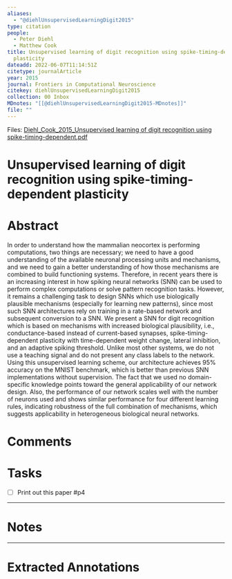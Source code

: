 ```yaml
---
aliases:
  - "@diehlUnsupervisedLearningDigit2015"
type: citation
people:
  - Peter Diehl
  - Matthew Cook
title: Unsupervised learning of digit recognition using spike-timing-dependent
  plasticity
dateadd: 2022-06-07T11:14:51Z
citetype: journalArticle
year: 2015
journal: Frontiers in Computational Neuroscience
citekey: diehlUnsupervisedLearningDigit2015
collection: 00 Inbox
MDnotes: "[[@diehlUnsupervisedLearningDigit2015-MDnotes]]"
file: ""
---
```


Files: [Diehl_Cook_2015_Unsupervised learning of digit recognition using spike-timing-dependent.pdf](file:///home/michaelt/Insync/m@tarlton.info/Google%20Drive/06.%20Zotero/storage/FJZFVPLI/Diehl_Cook_2015_Unsupervised%20learning%20of%20digit%20recognition%20using%20spike-timing-dependent.pdf)



# Unsupervised learning of digit recognition using spike-timing-dependent plasticity
# Abstract
In order to understand how the mammalian neocortex is performing computations, two things are necessary; we need to have a good understanding of the available neuronal processing units and mechanisms, and we need to gain a better understanding of how those mechanisms are combined to build functioning systems. Therefore, in recent years there is an increasing interest in how spiking neural networks (SNN) can be used to perform complex computations or solve pattern recognition tasks. However, it remains a challenging task to design SNNs which use biologically plausible mechanisms (especially for learning new patterns), since most such SNN architectures rely on training in a rate-based network and subsequent conversion to a SNN. We present a SNN for digit recognition which is based on mechanisms with increased biological plausibility, i.e., conductance-based instead of current-based synapses, spike-timing-dependent plasticity with time-dependent weight change, lateral inhibition, and an adaptive spiking threshold. Unlike most other systems, we do not use a teaching signal and do not present any class labels to the network. Using this unsupervised learning scheme, our architecture achieves 95% accuracy on the MNIST benchmark, which is better than previous SNN implementations without supervision. The fact that we used no domain-specific knowledge points toward the general applicability of our network design. Also, the performance of our network scales well with the number of neurons used and shows similar performance for four different learning rules, indicating robustness of the full combination of mechanisms, which suggests applicability in heterogeneous biological neural networks.

# Comments

# Tasks
- [ ] Print out this paper #p4


----
# Notes



----
# Extracted Annotations

